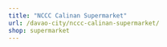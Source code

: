 ```yaml
---
title: "NCCC Calinan Supermarket"
url: /davao-city/nccc-calinan-supermarket/
shop: supermarket
---
```

